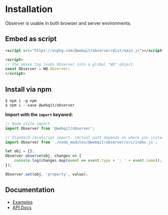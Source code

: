 # Installation
Observer is usable in both browser and server environments.

## Embed as script

```html
<script src="https://unpkg.com/@webqit/observer/dist/main.js"></script>

<script>
// The above tag loads Observer into a global "WQ" object.
const Observer = WQ.Observer;
</script>
```

## Install via npm

```text
$ npm i -g npm
$ npm i --save @webqit/observer
```

**Import with the `import` keyword:**

```js
// Node-style import
import Observer from '@webqit/observer';

// Standard JavaScript import. (Actual path depends on where you installed Observer to.)
import Observer from './node_modules/@webqit/observer/src/index.js';
```

```js
let obj = {};
Observer.observe(obj, changes => {
    console.log(changes.map(event => event.type + ': ' + event.name));
});

Observer.set(obj, 'property', value);
```

## Documentation
+ [Examples](../examples/README.md)
+ [API Docs](../api/README.md)
